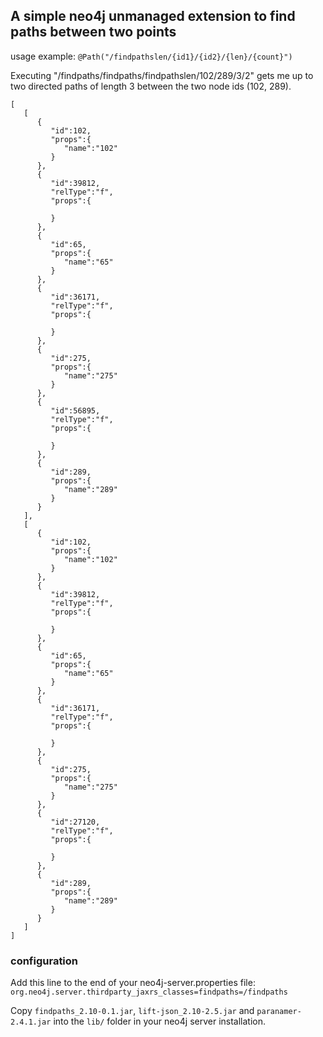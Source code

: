 ## A simple neo4j unmanaged extension to find paths between two points

usage example:
  `@Path("/findpathslen/{id1}/{id2}/{len}/{count}")`

Executing "/findpaths/findpaths/findpathslen/102/289/3/2" gets me up to two directed paths of length 3 between the two node ids (102, 289).

```
[
   [
      {
         "id":102,
         "props":{
            "name":"102"
         }
      },
      {
         "id":39812,
         "relType":"f",
         "props":{

         }
      },
      {
         "id":65,
         "props":{
            "name":"65"
         }
      },
      {
         "id":36171,
         "relType":"f",
         "props":{

         }
      },
      {
         "id":275,
         "props":{
            "name":"275"
         }
      },
      {
         "id":56895,
         "relType":"f",
         "props":{

         }
      },
      {
         "id":289,
         "props":{
            "name":"289"
         }
      }
   ],
   [
      {
         "id":102,
         "props":{
            "name":"102"
         }
      },
      {
         "id":39812,
         "relType":"f",
         "props":{

         }
      },
      {
         "id":65,
         "props":{
            "name":"65"
         }
      },
      {
         "id":36171,
         "relType":"f",
         "props":{

         }
      },
      {
         "id":275,
         "props":{
            "name":"275"
         }
      },
      {
         "id":27120,
         "relType":"f",
         "props":{

         }
      },
      {
         "id":289,
         "props":{
            "name":"289"
         }
      }
   ]
]
``` 

### configuration

Add this line to the end of your neo4j-server.properties file:
`org.neo4j.server.thirdparty_jaxrs_classes=findpaths=/findpaths`

Copy `findpaths_2.10-0.1.jar`, `lift-json_2.10-2.5.jar` and `paranamer-2.4.1.jar` into the `lib/` folder in your neo4j server installation.
